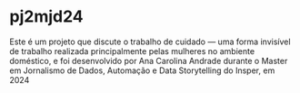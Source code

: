 # pj2mjd24
Este é um projeto que discute o trabalho de cuidado — uma forma invisível de trabalho realizada principalmente pelas mulheres no ambiente doméstico, e foi desenvolvido por Ana Carolina Andrade durante o Master em Jornalismo de Dados, Automação e Data Storytelling do Insper, em 2024
